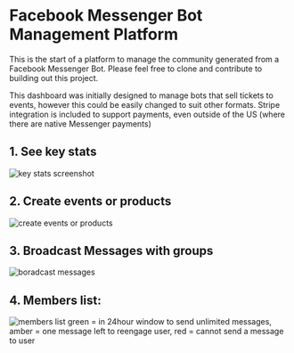 # Facebook Messenger Bot Management Platform 

This is the start of a platform to manage the community generated from a Facebook Messenger Bot. Please feel free to clone and contribute to building out this project.

This dashboard was initially designed to manage bots that sell tickets to events, however this could be easily changed to suit other formats. Stripe integration is included to support payments, even outside of the US (where there are native Messenger payments)


## 1. See key stats 
![key stats screenshot](https://snag.gy/DBy8rZ.jpg)

## 2. Create events or products
![create events or products](https://snag.gy/opjyqT.jpg)

## 3. Broadcast Messages with groups
![boradcast messages](https://snag.gy/3AxG4S.jpg)

## 4. Members list:
![members list](https://snag.gy/c9uTLd.jpg)
green = in 24hour window to send unlimited messages, amber = one message left to reengage user, red = cannot send a message to user
